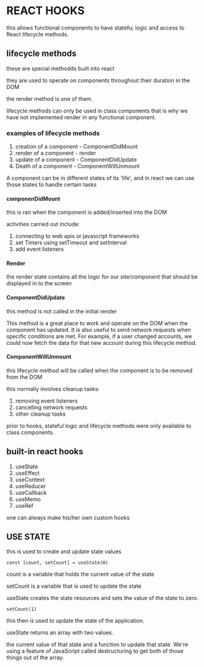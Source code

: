 # REACT HOOKS

this allows  functional components to have statefu; logic and access to React lifecycle methods.

## lifecycle methods

these are special methodds built into react

they are used to operate on components throughout their duration in the DOM

the render method is one of them.

lifecycle methods can only be used in class components that is why we have not implemented render in any functional component.

### examples of lifecycle methods

1. creation of a component - ComponentDidMount
2. render of a component - render
3. update of a component - ComponentDidUpdate
4. Death of a component - ComponentWillUnmount

A component can be in different states of its 'life', and in react we can use those states to handle certain tasks

#### componenDidMount

this is ran when the component is added/inserted into the DOM

activities carried out include:

1. connecting to web apis or javascript frameworks
2. set Timers using setTimeout and setInterval
3. add event listeners

#### Render

the render state contains all the logic for our site/component that should be displayed in to the screen

#### ComponentDidUpdate

this method is not called in the initial render

This method is a great place to work and operate on the DOM when the component has updated. It is also useful to send network requests when specific conditions are met. For example, if a user changed accounts, we could now fetch the data for that new account during this lifecycle method.

#### ComponentWillUnmount

this lifecycle method will be called when the component is to be removed from the DOM

this normally involves cleanup tasks:

1. removing event listeners
2. cancelling network requests
3. other cleanup tasks

prior to hooks, stateful logic and lifecycle methods were only available to class components.

## built-in react hooks

1. useState
2. useEffect
3. useContext
4. useReducer
5. useCallback
6. useMemo
7. useRef

one can always make his/her own custom hooks

## USE STATE

this is used to create and update state values

`const [count, setCount] = useState(0)`

count is a variable that holds the current value of the state

setCount is a variable that is used to update the state

useState creates the state resources and sets the value of the state to zero.

`setCount(1)`

this then is used to update the state of the application.

useState returns an array with two values.

the current value of that state and a function to update that state. We're using a feature of JavaScript called destructuring to get both of those things out of the array.

